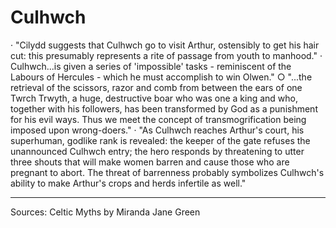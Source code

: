 # Culhwch
· "Cilydd suggests that Culhwch go to visit Arthur, ostensibly to get his hair cut: this presumably represents a rite of passage from youth to manhood."
· Culhwch...is given a series of 'impossible' tasks - reminiscent of the Labours of Hercules - which he must accomplish to win Olwen."
		○ "...the retrieval of the scissors, razor and comb from between the ears of one Twrch Trwyth, a huge, destructive boar who was one a king and who, together with his followers, has been transformed by God as a punishment for his evil ways. Thus we meet the concept of transmogrification being imposed upon wrong-doers."
· "As Culhwch reaches Arthur's court, his superhuman, godlike rank is revealed: the keeper of the gate refuses the unannounced Culhwch entry; the hero responds by threatening to utter three shouts that will make women barren and cause those who are pregnant to abort. The threat of barrenness probably symbolizes Culhwch's ability to make Arthur's crops and herds infertile as well."





----------------------------------------------------------------------------------------------------------------------------------------------------------------
Sources:
	Celtic Myths by Miranda Jane Green

